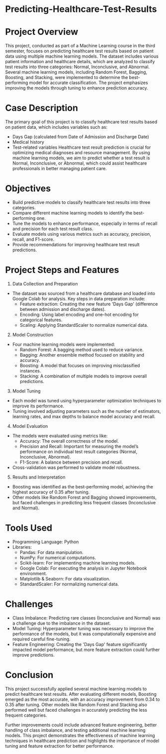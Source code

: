 # Predicting-Healthcare-Test-Results
# Project Overview
This project, conducted as part of a Machine Learning course in the third semester, focuses on predicting healthcare test results based on patient data using multiple machine learning models. The dataset includes various patient information and healthcare details, which are analyzed to classify test results into three categories: Normal, Inconclusive, and Abnormal. Several machine learning models, including Random Forest, Bagging, Boosting, and Stacking, were implemented to determine the best-performing model for accurate classification. The project emphasizes improving the models through tuning to enhance prediction accuracy.

# Case Description
The primary goal of this project is to classify healthcare test results based on patient data, which includes variables such as:
- Days Gap (calculated from Date of Admission and Discharge Date)
- Medical history
- Test-related variables
Healthcare test result prediction is crucial for optimizing medical diagnoses and resource management. By using machine learning models, we aim to predict whether a test result is Normal, Inconclusive, or Abnormal, which could assist healthcare professionals in better managing patient care.

# Objectives
- Build predictive models to classify healthcare test results into three categories.
- Compare different machine learning models to identify the best-performing one.
- Tune the models to enhance performance, especially in terms of recall and precision for each test result class.
- Evaluate models using various metrics such as accuracy, precision, recall, and F1-score.
- Provide recommendations for improving healthcare test result predictions.

# Project Steps and Features
1. Data Collection and Preparation
- The dataset was sourced from a healthcare database and loaded into Google Colab for analysis. Key steps in data preparation include:
  - Feature extraction: Creating the new feature 'Days Gap' (difference between admission and discharge dates).
  - Encoding: Using label encoding and one-hot encoding for categorical features.
  - Scaling: Applying StandardScaler to normalize numerical data.

2. Model Construction
- Four machine learning models were implemented:
  - Random Forest: A bagging method used to reduce variance.
  - Bagging: Another ensemble method focused on stability and accuracy.
  - Boosting: A model that focuses on improving misclassified instances.
  - Stacking: A combination of multiple models to improve overall predictions.

3. Model Tuning
- Each model was tuned using hyperparameter optimization techniques to improve its performance.
- Tuning involved adjusting parameters such as the number of estimators, learning rates, and max depths to balance model accuracy and recall.

4. Model Evaluation
- The models were evaluated using metrics like:
  - Accuracy: The overall correctness of the model.
  - Precision and Recall: Important for measuring the model’s performance on individual test result categories (Normal, Inconclusive, Abnormal).
  - F1-Score: A balance between precision and recall.
- Cross-validation was performed to validate model robustness.

5. Results and Interpretation
- Boosting was identified as the best-performing model, achieving the highest accuracy of 0.35 after tuning.
- Other models like Random Forest and Bagging showed improvements, but faced challenges in predicting less frequent classes (Inconclusive and Normal).

# Tools Used
- Programming Language: Python
- Libraries:
  - Pandas: For data manipulation.
  - NumPy: For numerical computations.
  - Scikit-learn: For implementing machine learning models.
  - Google Colab: For executing the analysis in Jupyter Notebook environment.
  - Matplotlib & Seaborn: For data visualization.
  - StandardScaler: For normalizing numerical data.

# Challenges
- Class Imbalance: Predicting rare classes (Inconclusive and Normal) was a challenge due to the imbalance in the dataset.
- Model Tuning: Hyperparameter tuning was necessary to improve the performance of the models, but it was computationally expensive and required careful fine-tuning.
- Feature Engineering: Creating the 'Days Gap' feature significantly impacted model performance, but more feature extraction could further improve predictions.

# Conclusion
This project successfully applied several machine learning models to predict healthcare test results. After evaluating different models, Boosting emerged as the most accurate, with an accuracy improvement from 0.34 to 0.35 after tuning. Other models like Random Forest and Stacking also performed well but faced challenges in accurately predicting the less frequent categories.

Further improvements could include advanced feature engineering, better handling of class imbalance, and testing additional machine learning models. This project demonstrates the effectiveness of machine learning techniques in healthcare prediction and highlights the importance of model tuning and feature extraction for better performance.

